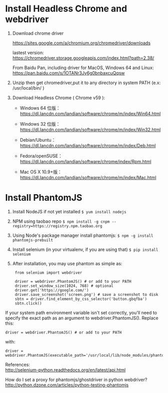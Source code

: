 # Install Headless Chrome and webdriver
1. Download chrome driver

    https://sites.google.com/a/chromium.org/chromedriver/downloads

    lastest version:  
    https://chromedriver.storage.googleapis.com/index.html?path=2.38/  

    From Baidu Pan, including driver for MacOS, Windows 64 and Linux:  
    https://pan.baidu.com/s/1OTANr3Jy6g0bnbaxcuQqsw
    

2. Unzip then get chromedriver,put it to any directory in system PATH (e.x: /usr/local/bin/ )

3. Download Headless Chrome ( Chrome v59 ):

    * Windows 64 位版：  
    https://dl.lancdn.com/landian/software/chrome/m/index/Win64.html

    * Windows 32 位版：  
    https://dl.lancdn.com/landian/software/chrome/m/index/Win32.html

    * Debian/Ubuntu：  
    https://dl.lancdn.com/landian/software/chrome/m/index/Deb.html

    * Fedora/openSUSE：  
    https://dl.lancdn.com/landian/software/chrome/index/Rpm.html

    * Mac OS X 10.9+版：  
    https://dl.lancdn.com/landian/software/chrome/m/index/Mac.html

# Install PhantomJS

1. Install NodeJS if not yet installed
`$ yum install nodejs`
2. NPM using taobao repo
`$ npm install -g cnpm --registry=https://registry.npm.taobao.org`
3. Using Node's package manager install phantomjs: 
`$ npm -g install phantomjs-prebuilt`
4. Install selenium (in your virtualenv, if you are using that)
`$ pip install selenium`
5. After installation, you may use phantom as simple as:    
  
        from selenium import webdriver

        driver = webdriver.PhantomJS() # or add to your PATH
        driver.set_window_size(1024, 768) # optional    
        driver.get('https://google.com/')
        driver.save_screenshot('screen.png') # save a screenshot to disk
        sbtn = driver.find_element_by_css_selector('button.gbqfba')
        sbtn.click()

If your system path environment variable isn't set correctly, you'll need to specify the exact path as an argument to webdriver.PhantomJS(). Replace this:

    driver = webdriver.PhantomJS() # or add to your PATH

with:

    driver = webdriver.PhantomJS(executable_path='/usr/local/lib/node_modules/phantomjs/lib/phantom/bin/phantomjs')

References:  
http://selenium-python.readthedocs.org/en/latest/api.html  
  
  
How do I set a proxy for phantomjs/ghostdriver in python webdriver?  
http://python.dzone.com/articles/python-testing-phantomjs